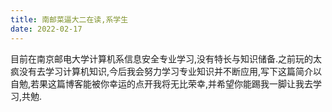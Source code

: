 ```yaml
---
title: 南邮菜逼大二在读,系学生
date: 2022-02-17
---
```

目前在南京邮电大学计算机系信息安全专业学习,没有特长与知识储备.之前玩的太疯没有去学习计算机知识,今后我会努力学习专业知识并不断应用,写下这篇简介以自勉,若果这篇博客能被你幸运的点开我将无比荣幸,并希望你能踢我一脚让我去学习,共勉.
